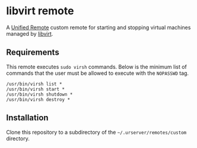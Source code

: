 # libvirt remote
A [Unified Remote](https://www.unifiedremote.com/) custom remote
for starting and stopping virtual machines managed by [libvirt](https://libvirt.org).

## Requirements
This remote executes `sudo virsh` commands. Below is the minimum list of commands
that the user must be allowed to execute with the `NOPASSWD` tag.
```
/usr/bin/virsh list *
/usr/bin/virsh start *
/usr/bin/virsh shutdown *
/usr/bin/virsh destroy *
```

## Installation
Clone this repository to a subdirectory of the `~/.urserver/remotes/custom` directory.
